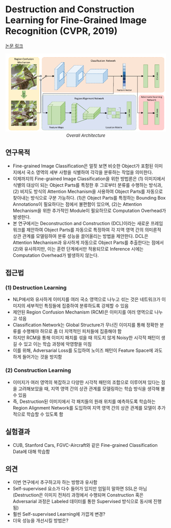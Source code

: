 # Destruction and Construction Learning for Fine-Grained Image Recognition (CVPR, 2019)

[논문 링크](https://openaccess.thecvf.com/content_CVPR_2019/html/Chen_Destruction_and_Construction_Learning_for_Fine-Grained_Image_Recognition_CVPR_2019_paper.html)

<p align="center">
    <img width="600" alt='fig1' src="./img/04_11_01.png?raw=true"></br>
    <em><font size=2>Overall Architecture</font></em>
</p>

## 연구목적
- Fine-grained Image Classification은 얼핏 보면 비슷한 Object가 포함된 이미지에서 국소 영역의 세부 사항을 식별하여 각각을 분류하는 작업을 의미한다. 
- 이제까지의 Fine-grained Image Classification을 위한 방법론은 (1) 이미지에서 식별의 대상이 되는 Object Parts를 특정한 후 그로부터 분류를 수행하는 방식과, (2) 비지도 방식의 Attention Mechanism을 사용하여 Object Parts를 자동으로 찾아내는 방식으로 구분 가능하다. (1)은 Object Parts를 특정하는 Bounding Box Annotations이 필요하다는 점에서 불편함이 있으며, (2)는 Attention Mechanism을 위한 추가적인 Module이 필요하므로 Computation Overhead가 발생한다. 
- 본 연구에서는 Deconstruction and Construction (DCL)이라는 새로운 프레임워크를 제안하여 Object Parts를 자동으로 특정하여 각 지역 영역 간의 의미론적 상관 관계를 모델링하여 분류 성능을 끌어올리는 방법을 제안한다. DCL은 Attention Mechanism과 유사하게 자동으로 Object Parts를 추출한다는 점에서 (2)와 유사하지만, 이는 훈련 단계에서만 적용되므로 Inference 시에는 Computation Overhead가 발생하지 않는다. 

## 접근법
### (1)  Destruction Learning 
- NLP에서와 유사하게 이미지를 여러 국소 영역으로 나누고 섞는 것은 네트워크가 이미지의 세부적인 특징들에 집중하여 분류하도록 강제할 수 있음 
- 제안된 Region Confusion Mechanism (RCM)은 이미지를 여러 영역으로 나누고 섞음 
- Classification Network는 Global Structure가 무너진 이미지를 통해 정확한 분류를 수행해야 하므로 좀 더 지역적인 피처들에 집중해야 함 
- 하지만 RCM을 통해 이미지 패치를 섞을 때 의도치 않게 Noisy한 시각적 패턴이 생길 수 있고 이는 학습 과정에 악영향을 미침 
- 이를 위해, Adversarial Loss를 도입하여 노이즈 패턴이 Feature Space에 과도하게 들어가는 것을 방지함 
### (2)  Construction Learning 
- 이미지가 여러 영역의 복잡하고 다양한 시각적 패턴의 조합으로 이루어져 있다는 점을 고려해보았을 때, 지역 영역 간의 상관 관계를 모델링하는 학습 방식을 생각해 볼 수 있음 
- 즉, Destruction된 이미지에서 각 패치들의 원래 위치를 예측하도록 학습하는 Region Alignment Network를 도입하여 지역 영역 간의 상관 관계를 모델이 추가적으로 학습할 수 있도록 함 

## 실험결과
- CUB, Stanford Cars, FGVC-Aircraft와 같은 Fine-grained Classification Data에 대해 학습함 

## 의견
- 이번 연구에서 추구하고자 하는 방향과 유사함 
- Self-supervised 요소가 다수 들어가 있지만 엄밀히 말하면 SSL은 아님 (Destruction은 이미지 전처리 과정에서 수행되며 Construction 혹은 Adversarial 과정은 Labeled 데이터를 통한 Supervised 방식으로 동시에 진행됨) 
- 훨씬 Self-supervised Learning에 가깝게 변경? 
- 더욱 성능을 개선시킬 방법은? 